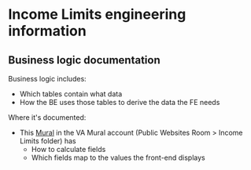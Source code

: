# Income Limits engineering information

## Business logic documentation

Business logic includes:
- Which tables contain what data
- How the BE uses those tables to derive the data the FE needs

Where it's documented:
- This [Mural](https://app.mural.co/invitation/mural/departmentofveteransaffairs9999/1683232214853?sender=uebde62ceb342c6477fb09406&key=71389d5d-cc99-471d-bcaf-2bcc34aaaedb) in the VA Mural account (Public Websites Room > Income Limits folder) has 
  - How to calculate fields
  - Which fields map to the values the front-end displays

